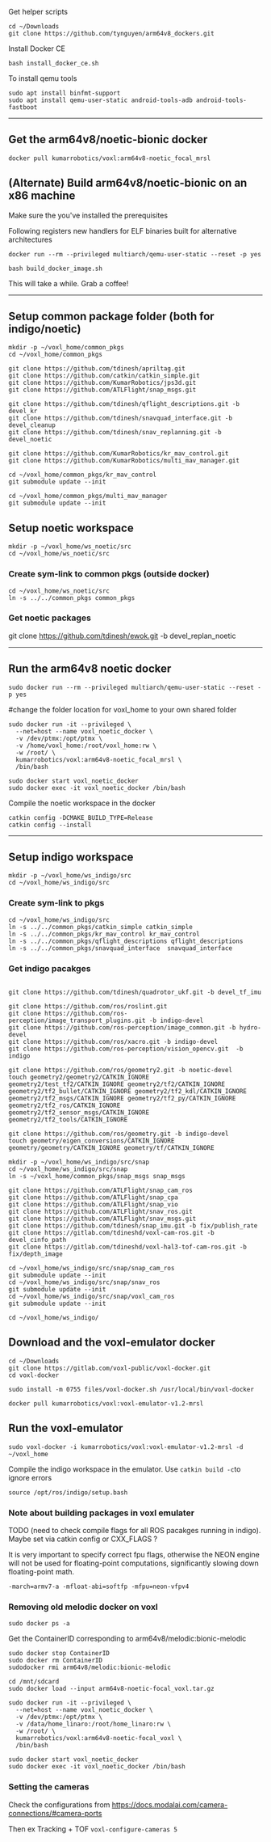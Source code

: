 Get helper scripts

```
cd ~/Downloads
git clone https://github.com/tynguyen/arm64v8_dockers.git
```

Install Docker CE
```
bash install_docker_ce.sh
```
To install qemu tools
``` 
sudo apt install binfmt-support
sudo apt install qemu-user-static android-tools-adb android-tools-fastboot
```
---

## Get the arm64v8/noetic-bionic docker

```
docker pull kumarrobotics/voxl:arm64v8-noetic_focal_mrsl
```

## (Alternate) Build arm64v8/noetic-bionic on an x86 machine
Make sure the you've installed the prerequisites

Following registers new handlers for ELF binaries built for alternative architectures 
```
docker run --rm --privileged multiarch/qemu-user-static --reset -p yes

bash build_docker_image.sh
```

This will take a while. Grab a coffee!

---

## Setup common package folder (both for indigo/noetic)
```
mkdir -p ~/voxl_home/common_pkgs
cd ~/voxl_home/common_pkgs

git clone https://github.com/tdinesh/apriltag.git
git clone https://github.com/catkin/catkin_simple.git
git clone https://github.com/KumarRobotics/jps3d.git
git clone https://github.com/ATLFlight/snap_msgs.git

git clone https://github.com/tdinesh/qflight_descriptions.git -b devel_kr
git clone https://github.com/tdinesh/snavquad_interface.git -b devel_cleanup
git clone https://github.com/tdinesh/snav_replanning.git -b devel_noetic

git clone https://github.com/KumarRobotics/kr_mav_control.git
git clone https://github.com/KumarRobotics/multi_mav_manager.git

cd ~/voxl_home/common_pkgs/kr_mav_control
git submodule update --init

cd ~/voxl_home/common_pkgs/multi_mav_manager
git submodule update --init
```

## Setup noetic workspace
```
mkdir -p ~/voxl_home/ws_noetic/src
cd ~/voxl_home/ws_noetic/src
```

### Create sym-link to common pkgs (outside docker)
```
cd ~/voxl_home/ws_noetic/src
ln -s ../../common_pkgs common_pkgs
```

### Get noetic packages

git clone https://github.com/tdinesh/ewok.git -b devel_replan_noetic


---

## Run the arm64v8 noetic docker

```
sudo docker run --rm --privileged multiarch/qemu-user-static --reset -p yes
```

#change the folder location for voxl_home to your own shared folder

```
sudo docker run -it --privileged \
  --net=host --name voxl_noetic_docker \
  -v /dev/ptmx:/opt/ptmx \
  -v /home/voxl_home:/root/voxl_home:rw \
  -w /root/ \
  kumarrobotics/voxl:arm64v8-noetic_focal_mrsl \
  /bin/bash

sudo docker start voxl_noetic_docker
sudo docker exec -it voxl_noetic_docker /bin/bash
```

Compile the noetic workspace in the docker

```
catkin config -DCMAKE_BUILD_TYPE=Release
catkin config --install
```

---

## Setup indigo workspace
```
mkdir -p ~/voxl_home/ws_indigo/src
cd ~/voxl_home/ws_indigo/src
```

### Create sym-link to pkgs

```
cd ~/voxl_home/ws_indigo/src
ln -s ../../common_pkgs/catkin_simple catkin_simple
ln -s ../../common_pkgs/kr_mav_control kr_mav_control
ln -s ../../common_pkgs/qflight_descriptions qflight_descriptions
ln -s ../../common_pkgs/snavquad_interface  snavquad_interface
```

### Get indigo pacakges
```

git clone https://github.com/tdinesh/quadrotor_ukf.git -b devel_tf_imu

git clone https://github.com/ros/roslint.git
git clone https://github.com/ros-perception/image_transport_plugins.git -b indigo-devel
git clone https://github.com/ros-perception/image_common.git -b hydro-devel
git clone https://github.com/ros/xacro.git -b indigo-devel
git clone https://github.com/ros-perception/vision_opencv.git  -b indigo

git clone https://github.com/ros/geometry2.git -b noetic-devel
touch geometry2/geometry2/CATKIN_IGNORE geometry2/test_tf2/CATKIN_IGNORE geometry2/tf2/CATKIN_IGNORE geometry2/tf2_bullet/CATKIN_IGNORE geometry2/tf2_kdl/CATKIN_IGNORE geometry2/tf2_msgs/CATKIN_IGNORE geometry2/tf2_py/CATKIN_IGNORE geometry2/tf2_ros/CATKIN_IGNORE geometry2/tf2_sensor_msgs/CATKIN_IGNORE geometry2/tf2_tools/CATKIN_IGNORE

git clone https://github.com/ros/geometry.git -b indigo-devel
touch geometry/eigen_conversions/CATKIN_IGNORE geometry/geometry/CATKIN_IGNORE geometry/tf/CATKIN_IGNORE

mkdir -p ~/voxl_home/ws_indigo/src/snap
cd ~/voxl_home/ws_indigo/src/snap
ln -s ~/voxl_home/common_pkgs/snap_msgs snap_msgs

git clone https://github.com/ATLFlight/snap_cam_ros
git clone https://github.com/ATLFlight/snap_cpa
git clone https://github.com/ATLFlight/snap_vio
git clone https://github.com/ATLFlight/snav_ros.git
git clone https://github.com/ATLFlight/snav_msgs.git
git clone https://github.com/tdinesh/snap_imu.git -b fix/publish_rate
git clone https://gitlab.com/tdineshd/voxl-cam-ros.git -b devel_cinfo_path
git clone https://gitlab.com/tdineshd/voxl-hal3-tof-cam-ros.git -b fix/depth_image

cd ~/voxl_home/ws_indigo/src/snap/snap_cam_ros
git submodule update --init
cd ~/voxl_home/ws_indigo/src/snap/snav_ros
git submodule update --init
cd ~/voxl_home/ws_indigo/src/snap/voxl_cam_ros
git submodule update --init

cd ~/voxl_home/ws_indigo/
```

## Download and the voxl-emulator docker
```
cd ~/Downloads
git clone https://gitlab.com/voxl-public/voxl-docker.git
cd voxl-docker

sudo install -m 0755 files/voxl-docker.sh /usr/local/bin/voxl-docker

docker pull kumarrobotics/voxl:voxl-emulator-v1.2-mrsl
```

## Run the voxl-emulator
```
sudo voxl-docker -i kumarrobotics/voxl:voxl-emulator-v1.2-mrsl -d ~/voxl_home
```

Compile the indigo workspace in the emulator. Use `catkin build -c`to ignore errors

`source /opt/ros/indigo/setup.bash`

###  Note about building packages in voxl emulater

TODO (need to check compile flags for all ROS pacakges running in indigo). Maybe set via catkin config or CXX_FLAGS ?

It is very important to specify correct fpu flags, otherwise the NEON engine will not be used for floating-point computations, significantly slowing down floating-point math.

`-march=armv7-a -mfloat-abi=softfp -mfpu=neon-vfpv4`

### Removing old melodic docker on voxl

`sudo docker ps -a`

Get the ContainerID corresponding to arm64v8/melodic:bionic-melodic

```
sudo docker stop ContainerID
sudo docker rm ContainerID
sudodocker rmi arm64v8/melodic:bionic-melodic

cd /mnt/sdcard
sudo docker load --input arm64v8-noetic-focal_voxl.tar.gz

sudo docker run -it --privileged \
  --net=host --name voxl_noetic_docker \
  -v /dev/ptmx:/opt/ptmx \
  -v /data/home_linaro:/root/home_linaro:rw \
  -w /root/ \
  kumarrobotics/voxl:arm64v8-noetic-focal_voxl \
  /bin/bash

sudo docker start voxl_noetic_docker
sudo docker exec -it voxl_noetic_docker /bin/bash
```

### Setting the cameras

Check the configurations from
https://docs.modalai.com/camera-connections/#camera-ports

Then ex Tracking + TOF
`voxl-configure-cameras 5`
